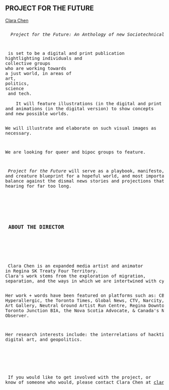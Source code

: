 
<html>


<body>
<div>

<p><h2><strong>PROJECT FOR THE FUTURE</strong></h2></p>

<p> <a href="https://www.cyberspacevoid.xyz">Clara Chen</a> </p>
<pre>
<p> <i> Project for the Future: An Anthology of new Sociotechnical Imaginaries </i> </p>
<p> is set to be a digital and print publication 
hightlighting individuals and 
collective groups 
who are working towards 
a just world, in areas of 
art, 
politics,
science
 and tech.  
<br>    It will feature illustrations (in the digital and print version)
and animations (in the digital version) to show concepts
and new possible worlds. 

We will illustrate and elaborate on such visual 
images as necessary. 

We are looking for queer and bipoc groups to feature. 

<i> Project for the Future </i>will serve as a playbook, manifesto, and 
creature blueprint for a hopeful world, and most importantly, as
a balance against the dismal news stories and projections that we've been 
hearing for far too long. 
</p>
<p> <h3> <strong>ABOUT THE DIRECTOR</strong> </h3> </p>
<pre> <p> Clara Chen is an expanded media artist and animator 
in Regina SK Treaty Four Territory. 
Clara's work stems from the exploration of migration, 
separation, and the ways in which we are intertwined with cyberspace. 

Her work + words have been featured on platforms such as: CBC, Hyperallergic, the Toronto Times, Global News,
CTV, Narcity, Mackenzie Art Gallery, Neutral Ground Artist Run Centre, Regina Downtown BID, the Toronto Junction BIA, 
the Nova Scotia Advocate, & Canada's National Observer.

Her research interests include: the interrelations of hacktivism, digital art, and geopolitics. 
</p> </pre>
<p> If you would like to get involved with the project, or 
know of someone who would, please contact Clara Chen at <a href="mailto:clarachen@nscad.ca">clarachen@nscad.ca</a> 
